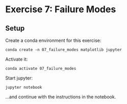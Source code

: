 # Exercise 7: Failure Modes

## Setup

Create a conda environment for this exercise:
```
conda create -n 07_failure_modes matplotlib jupyter
```

Activate it:
```
conda activate 07_failure_modes
```

Start jupyter:

```
jupyter notebook
```

...and continue with the instructions in the notebook.
